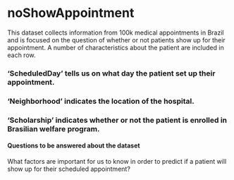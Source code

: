 # noShowAppointment
This dataset collects information from 100k medical appointments in Brazil and is focused on the question of whether or not patients show up for their appointment.
A number of characteristics about the patient are included in each row.
###  ‘ScheduledDay’ tells us on what day the patient set up their appointment.
### ‘Neighborhood’ indicates the location of the hospital.
### ‘Scholarship’ indicates whether or not the patient is enrolled in Brasilian welfare program.

#### Questions to be answered about the dataset
What factors are important for us to know in order to predict if a patient will show up for their scheduled appointment?
